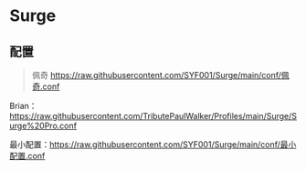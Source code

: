 #  Surge
## 配置

>佩奇
https://raw.githubusercontent.com/SYF001/Surge/main/conf/佩奇.conf

Brian：https://raw.githubusercontent.com/TributePaulWalker/Profiles/main/Surge/Surge%20Pro.conf

最小配置：https://raw.githubusercontent.com/SYF001/Surge/main/conf/最小配置.conf

